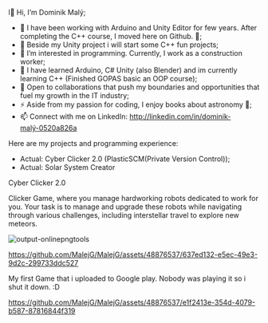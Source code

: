 l👋 Hi, I’m Dominik Malý;
- 💜 I have been working with Arduino and Unity Editor for few years. After completing the C++ course, I moved here on Github. 💜;
- 🔭 Beside my Unity project i will start some C++ fun projects; 
- 👀 I’m interested in programming. Currently, I work as a construction worker;
- 🌱 I have learned Arduino, C# Unity (also Blender) and im currently learning C++ (Finished GOPAS basic an OOP course);
- 👯 Open to collaborations that push my boundaries and opportunities that fuel my growth in the IT industry;
- ⚡ Aside from my passion for coding, I enjoy books about astronomy 💜;
- 📫 Connect with me on LinkedIn: http://linkedin.com/in/dominik-malý-0520a826a

Here are my projects and programming experience:
- Actual: Cyber Clicker 2.0 (PlasticSCM(Private Version Control));
- Actual: Solar System Creator



Cyber Clicker 2.0

 Clicker Game, where you manage hardworking robots dedicated to work for you. Your task is to manage and upgrade these robots while navigating through various challenges, including interstellar travel to explore new meteors.


![output-onlinepngtools](https://github.com/MalejG/MalejG/assets/48876537/65864810-7658-4db1-a0e1-d5f2066514a6)

https://github.com/MalejG/MalejG/assets/48876537/637ed132-e5ec-49e3-9d2c-299733ddc527


My first Game that i uploaded to Google play. Nobody was playing it so i shut it down. :D

https://github.com/MalejG/MalejG/assets/48876537/e1f2413e-354d-4079-b587-87816844f319




<!--
Solar System Creator - cinder a C++ mazani a pridavani vesmirnych objektu. navazovani

next!


Astronomy Diary - jednoduchu lehky astronomicky denik. ktery ma zakladni kataloz rozdeleni vesmirnych objektu. vhodne na pozorovani..


//


OrbitCraft - solar system 

- Next: Data from space compare by algorythms. Play with Big O notation;

**MalejG/MalejG** is a ✨ _special_ ✨ repository because its `README.md` (this file) appears on your GitHub profile.


Here are some ideas to get you started:


👀 Passionate about game development and programming with a solid foundation in Unity C#, Arduino, and Blender.
🌱 Recently completed a basic C++ course and eager to explore more into OOP and advanced programming concepts.
💞️ Open to collaborations that push my boundaries and opportunities that fuel my growth in the tech industry.
📫 Connect with me on LinkedIn: [Insert].



  ;👀 I’m interested in programming and game development I work currently as an construction worker.
  ;🌱 I was started on Arduino board, C# Unity, now i started learning c++ and python.



Here are my projects and programming experience:


- 🔭 I’m currently working on ...
- 🌱 I’m currently learning ...
- 👯 I’m looking to collaborate on ...
- 🤔 I’m looking for help with ...
- 💬 Ask me about ...
- 📫 How to reach me: ...
- 😄 Pronouns: ...
- ⚡ Fun fact: ...
